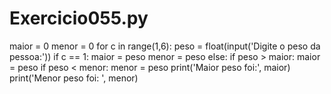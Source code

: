 # Exercicio055.py

maior = 0
menor = 0
for c in range(1,6):
    peso = float(input('Digite o peso da pessoa:'))
    if c == 1:
        maior = peso
        menor = peso
    else:
        if peso > maior:
            maior = peso
        if peso < menor:
            menor = peso
print('Maior peso foi:', maior)
print('Menor peso foi: ', menor)
